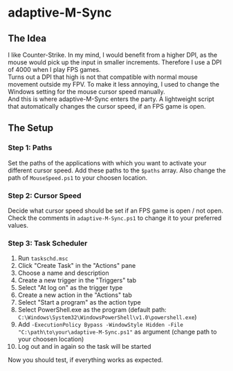 # adaptive-M-Sync

## The Idea

I like Counter-Strike. In my mind, I would benefit from a higher DPI, as the mouse would pick up the input in smaller increments. Therefore I use a DPI of 4000 when I play FPS games.  
Turns out a DPI that high is not that compatible with normal mouse movement outside my FPV. To make it less annoying, I used to change the Windows setting for the mouse cursor speed manually.  
And this is where adaptive-M-Sync enters the party. A lightweight script that automatically changes the cursor speed, if an FPS game is open.

## The Setup

### Step 1: Paths

Set the paths of the applications with which you want to activate your different cursor speed.
Add these paths to the ```$paths``` array. Also change the path of ```MouseSpeed.ps1``` to your choosen location.

### Step 2: Cursor Speed

Decide what cursor speed should be set if an FPS game is open / not open. Check the comments in ```adaptive-M-Sync.ps1``` to change it to your preferred values.

### Step 3: Task Scheduler

1. Run ```taskschd.msc```
2. Click "Create Task" in the "Actions" pane
3. Choose a name and description
4. Create a new trigger in the "Triggers" tab
5. Select "At log on" as the trigger type
6. Create a new action in the "Actions" tab
7. Select "Start a program" as the action type
8. Select PowerShell.exe as the program (default path: ```C:\Windows\System32\WindowsPowerShell\v1.0\powershell.exe```)
9. Add ```-ExecutionPolicy Bypass -WindowStyle Hidden -File "C:\path\to\your\adaptive-M-Sync.ps1"``` as argument (change path to your choosen location)
10. Log out and in again so the task will be started

Now you should test, if everything works as expected.